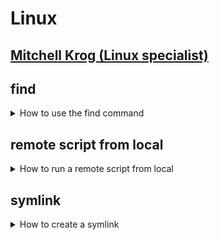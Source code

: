 # Linux

## [Mitchell Krog (Linux specialist)](https://github.com/mitchellkrogza?tab=repositories)

## find

<details>
<summary>How to use the find command</summary>

### Find Linux Files by Name or Extension

Use `find` from the command line to locate a specific file by name or extension. The following example searches for `*.err` files in the `/home/username/` directory and all sub-directories:

```bash
find /home/username/ -name "*.err"
```

### Common Linux Find Commands and Syntax

`find` expressions take the following form:

```bash
find options starting/path expression
```

- The `options` attribute will control the behavior and optimization method of the `find` process.
- The `starting/path` attribute will define the top level directory where `find` begins filtering.
- The `expression` attribute controls the tests that search the directory hierarchy to produce output.

Consider the following example command:

```bash
find -O3 -L /var/www/ -name "*.html"
```

This command enables the maximum optimization level \(-O3\) and allows `find` to follow symbolic links \(`-L`\). `find` searches the entire directory tree beneath `/var/www/` for files that end with `.html`.

#### Basic Examples

| Command | Description |
| :---    | :--- |
| `find . -name testfile.txt` | Find a file called testfile.txt in current and sub-directories. |
| `find /home -name \*.jpg` | Find all `.jpg` files in the `/home` and sub-directories. |
| `find . -type f -empty` | Find an empty file within the current directory. |
| `find /home -user exampleuser -mtime 7 -iname ".db"` | Find all `.db` files \(ignoring text case\) modified in the last 7 days by a user named `exampleuser`. |

</details>

## remote script from local

<details>
<summary>How to run a remote script from local</summary>

To run a remote script from local you need two scripts:

- one on the source machine,
- another one on the destination machine. 

The script on the source machine should be something like:

```bash
rsync ... ... ... syncuser@destination:/dest/path
ssh syncuser@destination "sudo /some/path/to/completesync.sh"
```

And on the destination machine, the script `/some/path/to/completesync.sh` which contains something like this:

```bash
#!/bin/sh

php artisan cache:clear
php artisan config:cache
# whatever else you need to run as root
```

Be careful to have restricted rights on this script:

```bash
chown root:root /path/to/completesync.sh && chmod 700 /path/to/completesync.sh
```

Last, modify `/etc/sudoers` on the destination machine so that `syncuser` can run both `rsync` and your script as root:

```bash
syncuser ALL=NOPASSWD: /usr/bin/rsync, /path/to/completesync.sh
```

Now running the script on the source machine should complete the whole process in one operation.

</details>


## symlink

<details>
<summary>How to create a symlink</summary>

### How to create a symlink to a file

Here is the basic syntax for creating a symlink to a file in your terminal.

```bash
ln -s existing_source_file optional_symbolic_link
```

You use the `ln` command to create the links for the files and the `-s` option to specify that this will be a symbolic link. If you omit the `-s` option, then a hard link will be created instead.

- The `existing_source_file` represents the file you want to create the symbolic link for.
- The `optional_symbolic_link` parameter is the name of the symbolic link you want to create. If omitted, then the system will create a new link for you in the current directory you are in.

</details>

